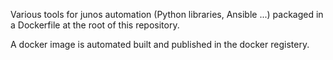Various tools for junos automation (Python libraries, Ansible ...) packaged in a Dockerfile at the root of this repository.  

A docker image is automated built and published in the docker registery.  






